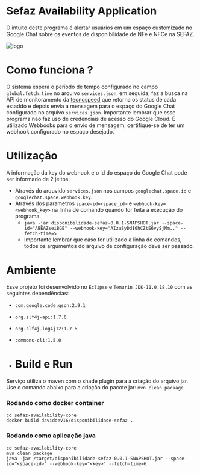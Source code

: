 # Sefaz Availability Application

O intuito deste programa é alertar usuários em um espaço customizado no Google Chat sobre os eventos de disponibilidade de NFe e NFCe na SEFAZ.

![logo](https://github.com/daviddev16/sefaz-availability-core/blob/master/assets/logo.png)

# Como funciona ?

O sistema espera o período de tempo configurado no campo ``global.fetch.time`` no arquivo ``services.json``, em seguida, faz a busca na API de monitoramento da [tecnospeed](monitor.tecnospeed.com.br) que retorna os status de cada estaddo e depois envia a mensagem para o espaço do Google Chat configurado no arquivo ``services.json``. Importante lembrar que esse programa não faz uso de credenciais de acesso do Google Cloud. É utilizado Webbooks para o envio de mensagem, certifique-se de ter um webhook configurado no espaço desejado.

# Utilização

A informação da key do webhook e o id do espaço do Google Chat pode ser informado de 2 jeitos:
- Através do arquvido ``services.json`` nos campos ``googlechat.space.id`` e ``googlechat.space.webhook.key``.
- Através dos parametros ``space-id=<space_id>`` e ``webhook-key=<webhook_key>`` na linha de comando quando for feita a execução do programa.
  - ``java -jar disponibilidade-sefaz-0.0.1-SNAPSHOT.jar --space-id="ABEAZseiBGE" --webhook-key="AIzaSyDdI0hCZtE6vySjMm.." --fetch-time=5``
  - Importante lembrar que caso for utilizado a linha de comandos, todos os argumentos do arquivo de configuração deve ser passado.

# Ambiente

Esse projeto foi desenvolvido no ``Eclipse`` e ``Temurin JDK-11.0.18.10`` com as seguintes dependências:
- ``com.google.code.gson:2.9.1``
- ``org.slf4j-api:1.7.6``
- ``org.slf4j-log4j12:1.7.5``
- ``commons-cli:1.5.0``

- # Build e Run

Serviço utiliza o maven com o shade plugin para a criação do arquivo jar. Use o comando abaixo para a criação do pacote jar:
``mvn clean package``

### Rodando como docker container

```shell
cd sefaz-availability-core
docker build daviddev16/disponibilidade-sefaz .
```

### Rodando como aplicação java

```shell
cd sefaz-availability-core
mvn clean package
java -jar /target/disponibilidade-sefaz-0.0.1-SNAPSHOT.jar --space-id="<space-id>" --webhook-key="<key>" --fetch-time=6
```
